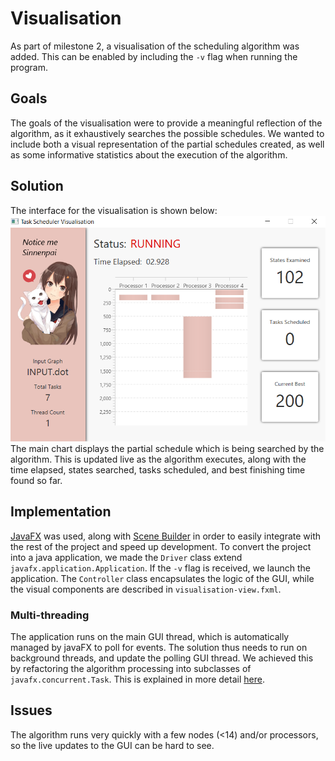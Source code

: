 # Visualisation
As part of milestone 2, a visualisation of the scheduling algorithm was added.
This can be enabled by including the `-v` flag when running the program.
## Goals
The goals of the visualisation were to provide a meaningful reflection of the algorithm,
 as it exhaustively searches the possible schedules. 
 We wanted to include both a visual representation of the partial schedules created,
 as well as some informative statistics about the execution of the algorithm.
## Solution
The interface for the visualisation is shown below:
![](images/gui.png)
The main chart displays the partial schedule which is being searched by the algorithm.
This is updated live as the algorithm executes, along with the time elapsed, states searched, tasks scheduled, and best finishing
time found so far.
## Implementation
[JavaFX](https://openjfx.io/) was used, along with [Scene Builder](https://gluonhq.com/products/scene-builder/)
in order to easily integrate with the rest of the project and speed up development.
To convert the project into a java application, we made the `Driver` class extend `javafx.application.Application`.
If the `-v` flag is received, we launch the application.
The `Controller` class encapsulates the logic of the GUI, while the visual components are described in `visualisation-view.fxml`.
### Multi-threading
The application runs on the main GUI thread, which is automatically managed by javaFX to poll for events.
The solution thus needs to run on background threads, and update the polling GUI thread.
We achieved this by refactoring the algorithm processing into subclasses of `javafx.concurrent.Task`.
This is explained in more detail [here](./Parallelisation.md).
## Issues
The algorithm runs very quickly with a few nodes (<14) and/or processors, so the live updates to the GUI can be hard to see.
